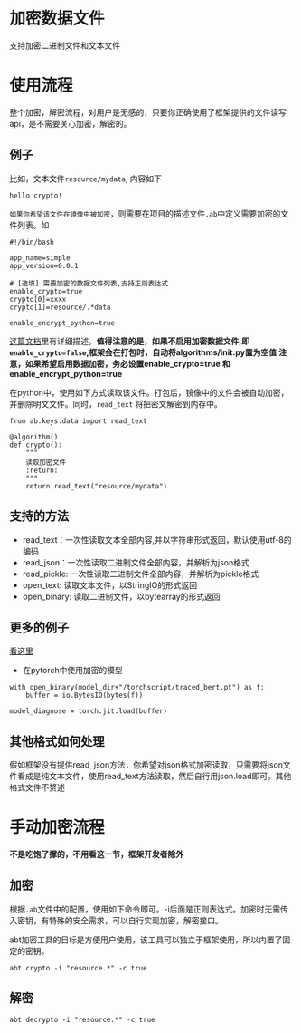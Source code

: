 # 加密数据文件

支持加密二进制文件和文本文件

# 使用流程
整个加密，解密流程，对用户是无感的，只要你正确使用了框架提供的文件读写api，是不需要关心加密，解密的。  

## 例子
比如，文本文件`resource/mydata`, 内容如下

```
hello crypto!
```

`如果你希望该文件在镜像中被加密`，则需要在项目的描述文件`.ab`中定义需要加密的文件列表。如
```
#!/bin/bash

app_name=simple
app_version=0.0.1

# [选填] 需要加密的数据文件列表,支持正则表达式
enable_crypto=true
crypto[0]=xxxx
crypto[1]=resource/.*data

enable_encrypt_python=true

```

[这篇文档](https://yuque.antfin.com/hs938q/ew0q9f/bush0g)里有详细描述。**值得注意的是，如果不启用加密数据文件,即`enable_crypto=false`,框架会在打包时，自动将algorithms/__init__.py置为空值**
**注意，如果希望启用数据加密，务必设置enable_crypto=true 和 enable_encrypt_python=true**


在python中，使用如下方式读取该文件。打包后，镜像中的文件会被自动加密，并删除明文文件。同时，`read_text` 将把密文解密到内存中。

```
from ab.keys.data import read_text

@algorithm()
def crypto():
    """
    读取加密文件
    :return:
    """
    return read_text("resource/mydata")

```

## 支持的方法
- read_text：一次性读取文本全部内容,并以字符串形式返回，默认使用utf-8的编码
- read_json：一次性读取二进制文件全部内容，并解析为json格式
- read_pickle: 一次性读取二进制文件全部内容，并解析为pickle格式
- open_text: 读取文本文件，以StringIO的形式返回
- open_binary: 读取二进制文件，以bytearray的形式返回

## 更多的例子
[看这里](tests/api/test_encrypt_file.py)

- 在pytorch中使用加密的模型
```
with open_binary(model_dir+"/torchscript/traced_bert.pt") as f:
    buffer = io.BytesIO(bytes(f))

model_diagnose = torch.jit.load(buffer)
```

## 其他格式如何处理
假如框架没有提供read_json方法，你希望对json格式加密读取，只需要将json文件看成是纯文本文件，使用read_text方法读取，然后自行用json.load即可。其他格式文件不赘述


# 手动加密流程
**不是吃饱了撑的，不用看这一节，框架开发者除外**

## 加密
根据`.ab`文件中的配置，使用如下命令即可。-i后面是正则表达式。加密时无需传入密钥，有特殊的安全需求，可以自行实现加密，解密接口。

abt加密工具的目标是方便用户使用，该工具可以独立于框架使用，所以内置了固定的密钥。
```
abt crypto -i "resource.*" -c true
```


## 解密

```
abt decrypto -i "resource.*" -c true
```
